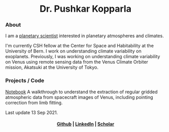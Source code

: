 <center>
<h1>Dr. Pushkar Kopparla</h1>

</center>

<h3> About </h3>

I am a [planetary scientist](https://www.ucl.ac.uk/mssl/research/solar-system/planetary-science/what-planetary-science) interested in planetary atmospheres and climates.

I'm currently CSH fellow at the Center for Space and Habitability at the University of Bern. I work on understanding climate variability on exoplanets. Previously, I was working on understanding climate variability on Venus using remote sensing data from the Venus Climate Orbiter mission, Akatsuki at the University of Tokyo.

<h3> Projects / Code </h3>

[Notebook](grid_walkthrough.html) A walkthrough to understand the extraction of regular gridded atmospheric data from spacecraft images of Venus, including pointing correction from limb fitting.

<!-- [Repo](https://github.com/pkopparla/ContainerizeSatimagePreview) A Dockerized pipeline that creates a scaled, color corrected JPEG preview for RGB bands from a given Landsat scene. -->

Last update 13 Sep 2021.

<center> <h4> <a href="https://github.com/pkopparla">Github</a> | <a href="https://www.linkedin.com/in/pushkar-kopparla/">LinkedIn</a> | <a href="https://scholar.google.ch/citations?user=GBJAvlYAAAAJ&hl=en">Scholar</a></h4>
</center>
